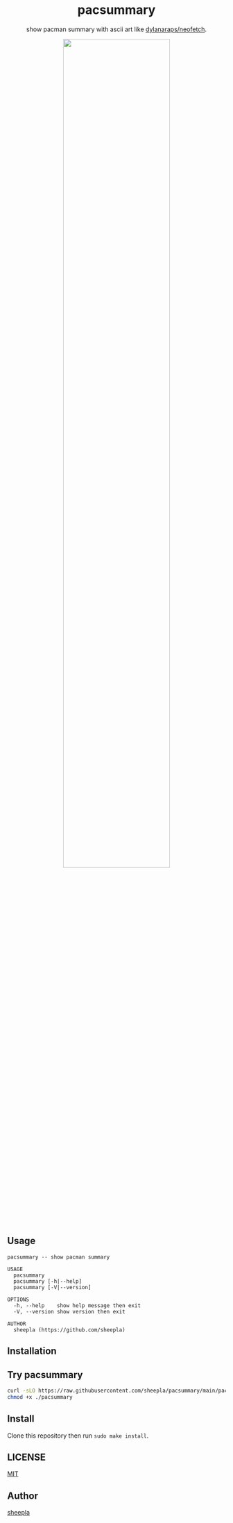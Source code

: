 <div align="center">

# pacsummary

</div>

<div align="center">
  
show pacman summary with ascii art like [dylanaraps/neofetch](https://github.com/dylanaraps/neofetch).

</div>

<div align="center">
  <img src="https://user-images.githubusercontent.com/62412884/154840231-05956aef-3e9c-4f4f-ae7a-58c8903e8dc3.png" width="70%" />
</div>

## Usage

```
pacsummary -- show pacman summary

USAGE
  pacsummary
  pacsummary [-h|--help]
  pacsummary [-V|--version]

OPTIONS
  -h, --help    show help message then exit
  -V, --version show version then exit

AUTHOR
  sheepla (https://github.com/sheepla)
```

## Installation

## Try pacsummary

```bash
curl -sLO https://raw.githubusercontent.com/sheepla/pacsummary/main/pacsummary
chmod +x ./pacsummary
```

## Install

Clone this repository then run `sudo make install`.

## LICENSE

[MIT](./LICENSE)

## Author

[sheepla](https://github.com/sheepla)

